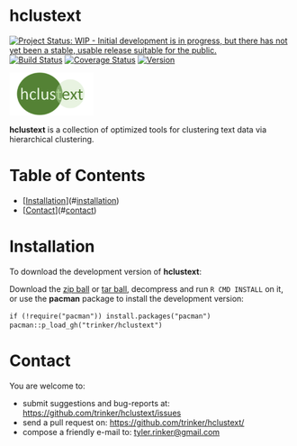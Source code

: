 hclustext
============


[![Project Status: WIP - Initial development is in progress, but there has not yet been a stable, usable release suitable for the public.](http://www.repostatus.org/badges/latest/wip.svg)](http://www.repostatus.org/#wip)
[![Build
Status](https://travis-ci.org/trinker/hclustext.svg?branch=master)](https://travis-ci.org/trinker/hclustext)
[![Coverage
Status](https://coveralls.io/repos/trinker/hclustext/badge.svg?branch=master)](https://coveralls.io/r/trinker/hclustext?branch=master)
<a href="https://img.shields.io/badge/Version-0.0.1-orange.svg"><img src="https://img.shields.io/badge/Version-0.0.1-orange.svg" alt="Version"/></a>
</p>

<img src="inst/hclustext_logo/r_hclustext.png" width="150" alt="readability Logo">  


**hclustext** is a collection of optimized tools for clustering text data via hierarchical clustering.


Table of Contents
============

-   [[Installation](#installation)](#[installation](#installation))
-   [[Contact](#contact)](#[contact](#contact))

Installation
============


To download the development version of **hclustext**:

Download the [zip
ball](https://github.com/trinker/hclustext/zipball/master) or [tar
ball](https://github.com/trinker/hclustext/tarball/master), decompress
and run `R CMD INSTALL` on it, or use the **pacman** package to install
the development version:

    if (!require("pacman")) install.packages("pacman")
    pacman::p_load_gh("trinker/hclustext")

Contact
=======

You are welcome to:  
- submit suggestions and bug-reports at:
<https://github.com/trinker/hclustext/issues>  
- send a pull request on: <https://github.com/trinker/hclustext/>  
- compose a friendly e-mail to: <tyler.rinker@gmail.com>
